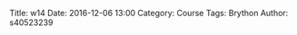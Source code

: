 Title: w14
Date: 2016-12-06 13:00
Category: Course
Tags: Brython
Author: s40523239

<!-- PELICAN_END_SUMMARY -->

<!-- 導入 FileSaver -->
<script type="text/javascript" src="./../course/FileSaver.min.js"></script>

<!-- 導入 Brython 標準程式庫 -->

<script type="text/javascript" 
    src="https://cdn.rawgit.com/brython-dev/brython/master/www/src/brython_dist.js">
</script>

<!-- 啟動 Brython -->
<script>
window.onload=function(){
brython(1);
}
</script>
